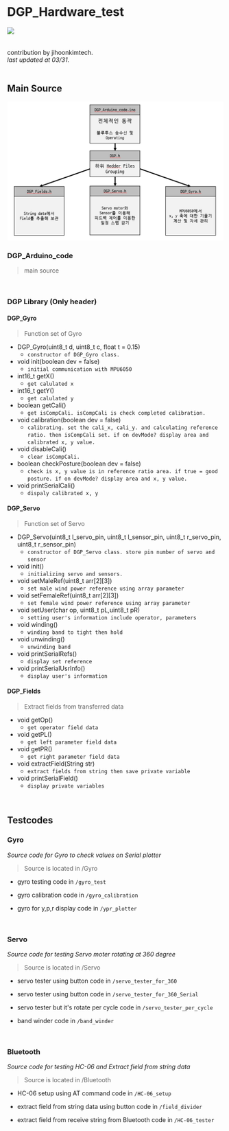 # DGP_Hardware_test
 <img src="https://img.shields.io/badge/Arduino-20B2AA?style=for-the-badge&logo=Arduino&logoColor=white">
<br/><br/>

contribution by jihoonkimtech. <br/>
*last updated at 03/31.*
<br/><br/>

## Main Source
<img src="Supplementary materials/source_structure.png">

### DGP_Arduino_code
> main source

<br/>

### DGP Library (Only header)
#### DGP_Gyro
> Function set of Gyro
- DGP_Gyro(uint8_t d, uint8_t c, float t = 0.15)
  - `constructor of DGP_Gyro class.`
- void init(boolean dev = false)
  - `initial communication with MPU6050`
- int16_t getX()
  - `get calulated x`
- int16_t getY()
  - `get calulated y`
- boolean getCali()
  - `get isCompCali. isCompCali is check completed calibration.`
- void calibration(boolean dev = false)
  - `calibrating. set the cali_x, cali_y. and calculating reference ratio. then isCompCali set. if on devMode? display area and calibrated x, y value.`
- void disableCali()
  - `clear isCompCali.`
- boolean checkPosture(boolean dev = false)
  - `check is x, y value is in reference ratio area. if true = good posture. if on devMode? display area and x, y value.`
- void printSerialCali()
  - `dispaly calibrated x, y`

#### DGP_Servo
> Function set of Servo
- DGP_Servo(uint8_t l_servo_pin, uint8_t l_sensor_pin, uint8_t r_servo_pin, uint8_t r_sensor_pin)
  - `constructor of DGP_Servo class. store pin number of servo and sensor`
- void init()
  - `initializing servo and sensors.`
- void setMaleRef(uint8_t arr[2][3])
  - `set male wind power reference using array parameter`
- void setFemaleRef(uint8_t arr[2][3])
  - `set female wind power reference using array parameter`
- void setUser(char op, uint8_t pL,uint8_t pR)
  - `setting user's information include operator, parameters`
- void winding()
  - `winding band to tight then hold`
- void unwinding()
  - `unwinding band`
- void printSerialRefs()
  - `display set reference`
- void printSerialUsrInfo()
  - `display user's information`

#### DGP_Fields
> Extract fields from transferred data
- void getOp()
  - `get operator field data`
- void getPL()
  - `get left parameter field data`
- void getPR()
  - `get right parameter field data`
- void extractField(String str)
  - `extract fields from string then save private variable`
- void printSerialField()
  - `display private variables`

<br/>

## Testcodes
### Gyro
*Source code for Gyro to check values on Serial plotter*
> Source is located in /Gyro <br/>

- gyro testing code in `/gyro_test`

- gyro calibration code in `/gyro_calibration`

- gyro for y,p,r display code in `/ypr_plotter`

<br/>

### Servo
*Source code for testing Servo moter rotating at 360 degree*
> Source is located in /Servo

- servo tester using button code in `/servo_tester_for_360`

- servo tester using button code in `/servo_tester_for_360_Serial`

- servo tester but it's rotate per cycle code in `/servo_tester_per_cycle`

- band winder code in `/band_winder`

<br/>

### Bluetooth
*Source code for testing HC-06 and Extract field from string data*
> Source is located in /Bluetooth

- HC-06 setup using AT command code in `/HC-06_setup`

- extract field from string data using button code in `/field_divider`

- extract field from receive string from Bluetooth code in `/HC-06_tester`

<br/>
